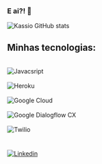 ### E ai?! 👋

<!--
**kassiokennedy/kassiokennedy** is a ✨ _special_ ✨ repository because its `README.md` (this file) appears on your GitHub profile.

Here are some ideas to get you started:

- 🔭 I’m currently working on ...
- 🌱 I’m currently learning ...
- 👯 I’m looking to collaborate on ...
- 🤔 I’m looking for help with ...
- 💬 Ask me about ...
- 📫 How to reach me: ...
- 😄 Pronouns: ...
- ⚡ Fun fact: ...
-->


![Kassio GitHub stats](https://github-readme-stats.vercel.app/api?username=kassiokennedy&show_icons=true&theme=dark)

## Minhas tecnologias:
<div style="display: inline_block"><br/>
  <img align="center" alt="Javacsript" src="https://img.shields.io/badge/JavaScript-F7DF1E?style=for-the-badge&logo=javascript&logoColor=black"/>
</div>
<div style="display: inline_block"><br/>
  <img align="center" alt="Heroku" src="https://img.shields.io/badge/Heroku-430098?style=for-the-badge&logo=heroku&logoColor=white"/>
</div>
<div style="display: inline_block"><br/>
  <img align="center" alt="Google Cloud" src="ttps://img.shields.io/badge/Google_Cloud-4285F4?style=for-the-badge&logo=google-cloud&logoColor=white"/>
</div>
<div style="display: inline_block"><br/>
  <img align="center" alt="Google Dialogflow CX" src="[ttps://img.shields.io/badge/Google_Cloud-4285F4?style=for-the-badge&logo=google-cloud&logoColor=white](https://img.shields.io/badge/dialogflow-FF9800?style=for-the-badge&logo=dialogflow&logoColor=white)"/>
</div>
<div style="display: inline_block"><br/>
  <img align="center" alt="Twilio" src="[ttps://img.shields.io/badge/Google_Cloud-4285F4?style=for-the-badge&logo=google-cloud&logoColor=white](https://img.shields.io/badge/Twilio-F22F46?style=for-the-badge&logo=Twilio&logoColor=white)"/>
</div>


#
[![Linkedin](https://img.shields.io/badge/LinkedIn-0077B5?style=for-the-badge&logo=linkedin&logoColor=white)](https://www.linkedin.com/in/kassiovieira/)

